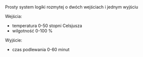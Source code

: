 Prosty system logiki rozmytej o dwóch wejściach i jednym wyjściu

Wejścia:
- temperatura 0-50 stopni Celsjusza
- wilgotność 0-100 %

Wyjście:
- czas podlewania 0-60 minut
